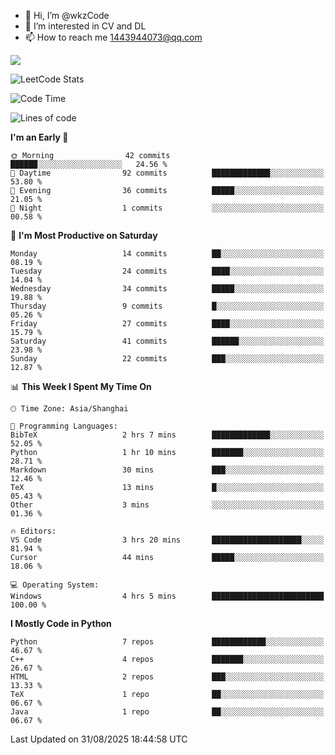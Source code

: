 - 👋 Hi, I’m @wkzCode
- 👀 I’m interested in CV and DL
- 📫 How to reach me 1443944073@qq.com  
<a href="https://github.com/anuraghazra/github-readme-stats">
  <img align="center" src="https://github-readme-stats.vercel.app/api?username=wkzCode&show_icons=true" />
</a>  

![LeetCode Stats](https://leetcard.jacoblin.cool/wkzCode?theme=wtf&font=Tajawal&ext=activity&site=cn)

<!---
[![Anurag's GitHub stats](https://github-readme-stats.vercel.app/api?username=wkzCode&show_icons=true)](https://github.com/anuraghazra/github-readme-stats)
[![Top Langs](https://github-readme-stats.vercel.app/api/top-langs/?username=wkzCode)](https://github.com/anuraghazra/github-readme-stats)
<!--START_SECTION:waka-->
![Code Time](http://img.shields.io/badge/Code%20Time-161%20hrs%2055%20mins-blue)

![Lines of code](https://img.shields.io/badge/From%20Hello%20World%20I%27ve%20Written-27.5%20thousand%20lines%20of%20code-blue)

**I'm an Early 🐤** 

```text
🌞 Morning                42 commits          ██████░░░░░░░░░░░░░░░░░░░   24.56 % 
🌆 Daytime                92 commits          █████████████░░░░░░░░░░░░   53.80 % 
🌃 Evening                36 commits          █████░░░░░░░░░░░░░░░░░░░░   21.05 % 
🌙 Night                  1 commits           ░░░░░░░░░░░░░░░░░░░░░░░░░   00.58 % 
```
📅 **I'm Most Productive on Saturday** 

```text
Monday                   14 commits          ██░░░░░░░░░░░░░░░░░░░░░░░   08.19 % 
Tuesday                  24 commits          ████░░░░░░░░░░░░░░░░░░░░░   14.04 % 
Wednesday                34 commits          █████░░░░░░░░░░░░░░░░░░░░   19.88 % 
Thursday                 9 commits           █░░░░░░░░░░░░░░░░░░░░░░░░   05.26 % 
Friday                   27 commits          ████░░░░░░░░░░░░░░░░░░░░░   15.79 % 
Saturday                 41 commits          ██████░░░░░░░░░░░░░░░░░░░   23.98 % 
Sunday                   22 commits          ███░░░░░░░░░░░░░░░░░░░░░░   12.87 % 
```


📊 **This Week I Spent My Time On** 

```text
🕑︎ Time Zone: Asia/Shanghai

💬 Programming Languages: 
BibTeX                   2 hrs 7 mins        █████████████░░░░░░░░░░░░   52.05 % 
Python                   1 hr 10 mins        ███████░░░░░░░░░░░░░░░░░░   28.71 % 
Markdown                 30 mins             ███░░░░░░░░░░░░░░░░░░░░░░   12.46 % 
TeX                      13 mins             █░░░░░░░░░░░░░░░░░░░░░░░░   05.43 % 
Other                    3 mins              ░░░░░░░░░░░░░░░░░░░░░░░░░   01.36 % 

🔥 Editors: 
VS Code                  3 hrs 20 mins       ████████████████████░░░░░   81.94 % 
Cursor                   44 mins             █████░░░░░░░░░░░░░░░░░░░░   18.06 % 

💻 Operating System: 
Windows                  4 hrs 5 mins        █████████████████████████   100.00 % 
```

**I Mostly Code in Python** 

```text
Python                   7 repos             ████████████░░░░░░░░░░░░░   46.67 % 
C++                      4 repos             ███████░░░░░░░░░░░░░░░░░░   26.67 % 
HTML                     2 repos             ███░░░░░░░░░░░░░░░░░░░░░░   13.33 % 
TeX                      1 repo              ██░░░░░░░░░░░░░░░░░░░░░░░   06.67 % 
Java                     1 repo              ██░░░░░░░░░░░░░░░░░░░░░░░   06.67 % 
```




 Last Updated on 31/08/2025 18:44:58 UTC
<!--END_SECTION:waka-->
<!---
wkzCode/wkzCode is a ✨ special ✨ repository because its `README.md` (this file) appears on your GitHub profile.
You can click the Preview link to take a look at your changes.
--->
